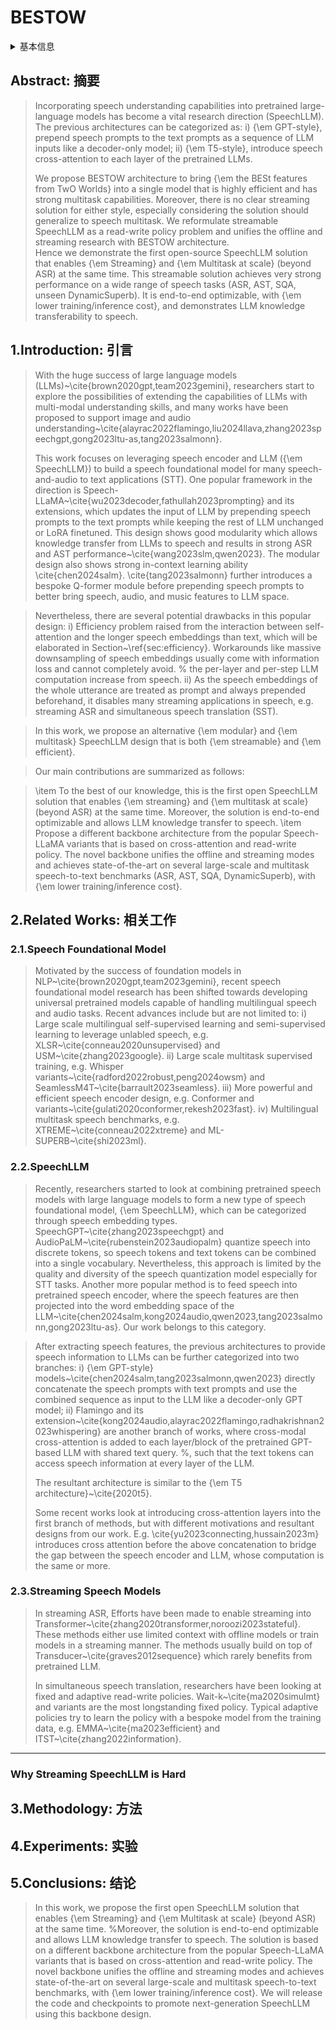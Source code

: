 # BESTOW

<details>
<summary>基本信息</summary>

- 标题: BESTOW: Efficient and Streamable Speech Language Model with the Best of Two Worlds in GPT and T5
- 作者:
  - 01 [Zhehuai Chen](../../Authors/Zhehuai_Chen.md)
  - 02 [He Huang](../../Authors/He_Huang.md)
  - 03 [Oleksii Hrinchuk](../../Authors/Oleksii_Hrinchuk.md)
  - 04 [Krishna C. Puvvada](../../Authors/Krishna_C._Puvvada.md)
  - 05 [Nithin Rao Koluguri](../../Authors/Nithin_Rao_Koluguri.md)
  - 06 [Piotr Żelasko](../../Authors/Piotr_Żelasko.md)
  - 07 [Jagadeesh Balam](../../Authors/Jagadeesh_Balam.md)
  - 08 [Boris Ginsburg](../../Authors/Boris_Ginsburg.md)
- 机构:
  - [NVIDIA](../../Institutions/Nvidia.md)
- 时间:
  - 预印时间: 2024.06.28 ArXiv v1
  - 更新笔记: 2024.07.01
- 发表:
  - 期刊/会议 
- 链接:
  - [ArXiv](https://arxiv.org/abs/2406.19954)
  - [DOI]()
  - [Github]()
  - [Demo]()
  - [Scholar](https://scholar.google.com/scholar?cluster=)
- 标签:
  - [语言模型](../../Tags/LanguageModel.md)
- 页数: 9
- 引用: 56
- 被引: ?
- 数据:
  - ? 
- 对比:
  - ?
- 复现:
  - ?

</details>

## Abstract: 摘要

> Incorporating speech understanding capabilities into pretrained large-language models has become a vital research direction (SpeechLLM). 
> The previous architectures can be categorized as:
> i) {\em GPT-style}, prepend speech prompts to the text prompts as a sequence of LLM inputs like a decoder-only model; 
> ii) {\em T5-style}, introduce speech cross-attention to each layer of the pretrained LLMs. 
> 
> We propose BESTOW architecture to bring {\em the BESt features from TwO Worlds} into a single model that is highly efficient and has strong multitask capabilities.
> Moreover, there is no clear streaming solution for either style, especially considering the solution should generalize to speech multitask.
> We reformulate streamable SpeechLLM as a read-write policy problem and unifies the offline and streaming research with BESTOW architecture.  
> Hence we demonstrate the first open-source SpeechLLM solution that enables {\em Streaming} and  {\em Multitask at scale} (beyond ASR) at the same time. 
> This streamable solution achieves very strong performance on a wide range of speech tasks (ASR, AST, SQA, unseen DynamicSuperb). It is end-to-end optimizable, with {\em lower training/inference cost}, and demonstrates LLM knowledge transferability to speech. 

## 1.Introduction: 引言

> With the huge success of large language models (LLMs)~\cite{brown2020gpt,team2023gemini}, researchers start to explore the possibilities of extending the capabilities of LLMs with multi-modal understanding skills, and many works have been proposed to support image and audio understanding~\cite{alayrac2022flamingo,liu2024llava,zhang2023speechgpt,gong2023ltu-as,tang2023salmonn}.
>
> This work focuses on leveraging speech encoder and LLM ({\em SpeechLLM}) to build a speech foundational model  for  many speech-and-audio to text applications (STT). 
> One popular framework in the direction is Speech-LLaMA~\cite{wu2023decoder,fathullah2023prompting} and its extensions, which  updates the input of LLM by prepending speech prompts to the text prompts while keeping the rest of LLM unchanged or LoRA finetuned. This design shows good modularity which allows knowledge transfer from LLMs to speech and results in strong ASR and AST performance~\cite{wang2023slm,qwen2023}. 
> The modular design also shows strong in-context learning ability \cite{chen2024salm}. 
> \cite{tang2023salmonn} further introduces a bespoke Q-former module before prepending speech prompts to better bring speech, audio, and music features to LLM space.

> Nevertheless, there are several potential drawbacks in this popular design:
> i) Efficiency problem raised from the interaction between self-attention and the longer speech embeddings than text, which will be elaborated in Section~\ref{sec:efficiency}. Workarounds like massive downsampling of speech embeddings usually come with information loss and cannot completely avoid. % the per-layer and per-step LLM computation increase from speech. 
> ii) As the speech embeddings of the whole utterance are treated as prompt and always prepended beforehand, it disables many streaming applications in speech, e.g. streaming ASR and simultaneous speech translation (SST). 

> In this work, we propose an alternative {\em modular} and {\em multitask} SpeechLLM design that is both {\em streamable} and {\em efficient}. 

> Our main contributions are summarized as follows:

> \item To the best of our knowledge, this is the first open SpeechLLM solution that enables {\em streaming} and  {\em multitask at scale} (beyond ASR) at the same time. Moreover, the solution is end-to-end optimizable and allows LLM knowledge transfer to speech.
> \item Propose a different backbone architecture from the popular Speech-LLaMA variants that is based on cross-attention and read-write policy. The novel backbone unifies the offline and streaming modes and achieves state-of-the-art on several large-scale and multitask  speech-to-text benchmarks (ASR, AST, SQA, DynamicSuperb), with {\em lower training/inference cost}.

## 2.Related Works: 相关工作

### 2.1.Speech Foundational Model

> Motivated by the success of foundation models in NLP~\cite{brown2020gpt,team2023gemini}, recent speech foundational model research has been shifted towards developing universal pretrained models capable of handling multilingual speech and audio tasks. Recent advances include but are not limited to: 
> i) Large scale multilingual self-supervised learning and semi-supervised learning  to leverage unlabled speech, e.g. XLSR~\cite{conneau2020unsupervised} and USM~\cite{zhang2023google}. 
> ii) Large scale multitask supervised training, e.g. Whisper variants~\cite{radford2022robust,peng2024owsm} and SeamlessM4T~\cite{barrault2023seamless}. 
> iii) More powerful and  efficient speech encoder design, e.g. Conformer and variants~\cite{gulati2020conformer,rekesh2023fast}. 
> iv) Multilingual multitask speech benchmarks, e.g. XTREME~\cite{conneau2022xtreme} and ML-SUPERB~\cite{shi2023ml}.

### 2.2.SpeechLLM

> Recently, researchers started to look at combining pretrained speech models with  large language models to form a new type of speech foundational model, {\em SpeechLLM}, which can be  categorized through speech embedding types. SpeechGPT~\cite{zhang2023speechgpt} and AudioPaLM~\cite{rubenstein2023audiopalm}  quantize speech into discrete tokens, so speech tokens and text tokens can be combined into a single vocabulary. 
> Nevertheless, this approach is limited by the quality and diversity of the speech quantization model especially for STT tasks.
> Another more popular method is to feed  speech into pretrained speech encoder, where the speech features are then projected into the word embedding space of the LLM~\cite{chen2024salm,kong2024audio,qwen2023,tang2023salmonn,gong2023ltu-as}. Our work belongs to this category.

> After extracting speech features, the previous architectures to provide speech information to LLMs can be further categorized into two branches: 
> i) {\em GPT-style} models~\cite{chen2024salm,tang2023salmonn,qwen2023} directly concatenate the speech prompts with text prompts and use the combined sequence as input to the LLM like a decoder-only GPT model; 
> ii) Flamingo and its extension~\cite{kong2024audio,alayrac2022flamingo,radhakrishnan2023whispering} are another branch of works, where cross-modal cross-attention is added to each layer/block of the pretrained GPT-based LLM with shared text query. %, such that the text tokens can access speech information at every layer of the LLM. 
>
> The resultant architecture is similar to the {\em T5 architecture}~\cite{2020t5}. 
>
> Some recent works look at introducing cross-attention layers into the first branch of methods, but with different motivations and resultant designs from our work. E.g. \cite{yu2023connecting,hussain2023m} introduces cross attention before the above concatenation to bridge the gap between the speech encoder and LLM, whose computation is the same or more.

### 2.3.Streaming Speech Models

> In streaming ASR, Efforts have been made to enable streaming into Transformer~\cite{zhang2020transformer,noroozi2023stateful}. These methods either use limited context with offline models  or train models in a streaming manner. 
> The methods usually build on top of Transducer~\cite{graves2012sequence} which rarely benefits from pretrained LLM.
>
> In simultaneous speech translation, researchers have been looking at  fixed and adaptive read-write policies. Wait-k~\cite{ma2020simulmt} and variants are the most longstanding fixed policy. Typical adaptive policies try to learn the policy with a bespoke model from the training data, e.g. EMMA~\cite{ma2023efficient} and ITST~\cite{zhang2022information}.

---

### Why Streaming SpeechLLM is Hard

## 3.Methodology: 方法

## 4.Experiments: 实验

## 5.Conclusions: 结论

> In this work, we propose the first open SpeechLLM solution that enables {\em Streaming} and  {\em Multitask at scale} (beyond ASR) at the same time. %Moreover, the solution is end-to-end optimizable and allows LLM knowledge transfer to speech.
> The solution is based on a different backbone architecture from the popular Speech-LLaMA variants that is based on cross-attention and read-write policy. The novel backbone unifies the offline and streaming modes and achieves state-of-the-art on several large-scale and multitask  speech-to-text benchmarks, with {\em lower training/inference cost}.
> We will release the code and checkpoints to promote next-generation SpeechLLM  using this backbone design. 
